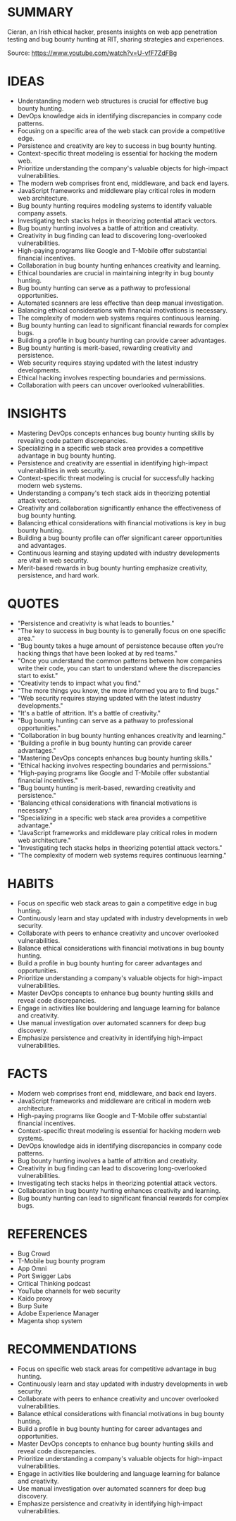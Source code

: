 # SUMMARY

Cieran, an Irish ethical hacker, presents insights on web app penetration testing and bug bounty hunting at RIT, sharing strategies and experiences.

Source: https://www.youtube.com/watch?v=U-vfF7ZdFBg


# IDEAS

- Understanding modern web structures is crucial for effective bug bounty hunting.
- DevOps knowledge aids in identifying discrepancies in company code patterns.
- Focusing on a specific area of the web stack can provide a competitive edge.
- Persistence and creativity are key to success in bug bounty hunting.
- Context-specific threat modeling is essential for hacking the modern web.
- Prioritize understanding the company's valuable objects for high-impact vulnerabilities.
- The modern web comprises front end, middleware, and back end layers.
- JavaScript frameworks and middleware play critical roles in modern web architecture.
- Bug bounty hunting requires modeling systems to identify valuable company assets.
- Investigating tech stacks helps in theorizing potential attack vectors.
- Bug bounty hunting involves a battle of attrition and creativity.
- Creativity in bug finding can lead to discovering long-overlooked vulnerabilities.
- High-paying programs like Google and T-Mobile offer substantial financial incentives.
- Collaboration in bug bounty hunting enhances creativity and learning.
- Ethical boundaries are crucial in maintaining integrity in bug bounty hunting.
- Bug bounty hunting can serve as a pathway to professional opportunities.
- Automated scanners are less effective than deep manual investigation.
- Balancing ethical considerations with financial motivations is necessary.
- The complexity of modern web systems requires continuous learning.
- Bug bounty hunting can lead to significant financial rewards for complex bugs.
- Building a profile in bug bounty hunting can provide career advantages.
- Bug bounty hunting is merit-based, rewarding creativity and persistence.
- Web security requires staying updated with the latest industry developments.
- Ethical hacking involves respecting boundaries and permissions.
- Collaboration with peers can uncover overlooked vulnerabilities.

# INSIGHTS

- Mastering DevOps concepts enhances bug bounty hunting skills by revealing code pattern discrepancies.
- Specializing in a specific web stack area provides a competitive advantage in bug bounty hunting.
- Persistence and creativity are essential in identifying high-impact vulnerabilities in web security.
- Context-specific threat modeling is crucial for successfully hacking modern web systems.
- Understanding a company's tech stack aids in theorizing potential attack vectors.
- Creativity and collaboration significantly enhance the effectiveness of bug bounty hunting.
- Balancing ethical considerations with financial motivations is key in bug bounty hunting.
- Building a bug bounty profile can offer significant career opportunities and advantages.
- Continuous learning and staying updated with industry developments are vital in web security.
- Merit-based rewards in bug bounty hunting emphasize creativity, persistence, and hard work.

# QUOTES

- "Persistence and creativity is what leads to bounties."
- "The key to success in bug bounty is to generally focus on one specific area."
- "Bug bounty takes a huge amount of persistence because often you’re hacking things that have been looked at by red teams."
- "Once you understand the common patterns between how companies write their code, you can start to understand where the discrepancies start to exist."
- "Creativity tends to impact what you find."
- "The more things you know, the more informed you are to find bugs."
- "Web security requires staying updated with the latest industry developments."
- "It's a battle of attrition. It's a battle of creativity."
- "Bug bounty hunting can serve as a pathway to professional opportunities."
- "Collaboration in bug bounty hunting enhances creativity and learning."
- "Building a profile in bug bounty hunting can provide career advantages."
- "Mastering DevOps concepts enhances bug bounty hunting skills."
- "Ethical hacking involves respecting boundaries and permissions."
- "High-paying programs like Google and T-Mobile offer substantial financial incentives."
- "Bug bounty hunting is merit-based, rewarding creativity and persistence."
- "Balancing ethical considerations with financial motivations is necessary."
- "Specializing in a specific web stack area provides a competitive advantage."
- "JavaScript frameworks and middleware play critical roles in modern web architecture."
- "Investigating tech stacks helps in theorizing potential attack vectors."
- "The complexity of modern web systems requires continuous learning."

# HABITS

- Focus on specific web stack areas to gain a competitive edge in bug hunting.
- Continuously learn and stay updated with industry developments in web security.
- Collaborate with peers to enhance creativity and uncover overlooked vulnerabilities.
- Balance ethical considerations with financial motivations in bug bounty hunting.
- Build a profile in bug bounty hunting for career advantages and opportunities.
- Prioritize understanding a company's valuable objects for high-impact vulnerabilities.
- Master DevOps concepts to enhance bug bounty hunting skills and reveal code discrepancies.
- Engage in activities like bouldering and language learning for balance and creativity.
- Use manual investigation over automated scanners for deep bug discovery.
- Emphasize persistence and creativity in identifying high-impact vulnerabilities.

# FACTS

- Modern web comprises front end, middleware, and back end layers.
- JavaScript frameworks and middleware are critical in modern web architecture.
- High-paying programs like Google and T-Mobile offer substantial financial incentives.
- Context-specific threat modeling is essential for hacking modern web systems.
- DevOps knowledge aids in identifying discrepancies in company code patterns.
- Bug bounty hunting involves a battle of attrition and creativity.
- Creativity in bug finding can lead to discovering long-overlooked vulnerabilities.
- Investigating tech stacks helps in theorizing potential attack vectors.
- Collaboration in bug bounty hunting enhances creativity and learning.
- Bug bounty hunting can lead to significant financial rewards for complex bugs.

# REFERENCES

- Bug Crowd
- T-Mobile bug bounty program
- App Omni
- Port Swigger Labs
- Critical Thinking podcast
- YouTube channels for web security
- Kaido proxy
- Burp Suite
- Adobe Experience Manager
- Magenta shop system

# RECOMMENDATIONS

- Focus on specific web stack areas for competitive advantage in bug hunting.
- Continuously learn and stay updated with industry developments in web security.
- Collaborate with peers to enhance creativity and uncover overlooked vulnerabilities.
- Balance ethical considerations with financial motivations in bug bounty hunting.
- Build a profile in bug bounty hunting for career advantages and opportunities.
- Master DevOps concepts to enhance bug bounty hunting skills and reveal code discrepancies.
- Prioritize understanding a company's valuable objects for high-impact vulnerabilities.
- Engage in activities like bouldering and language learning for balance and creativity.
- Use manual investigation over automated scanners for deep bug discovery.
- Emphasize persistence and creativity in identifying high-impact vulnerabilities.
